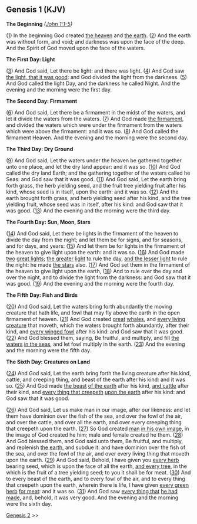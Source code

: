 ## Genesis 1 (KJV)

**The Beginning** *([John 1:1-5](https://www.biblegateway.com/passage/?search=john+1%3A1-5&version=KJV))*

([1](/genesis/1/1)) In the beginning God created [the heaven](/keys/HShMIM) and [the earth](/keys/HARTz). ([2](/genesis/1/2)) And the earth was without form, and void; and darkness was upon the face of the deep. And the Spirit of God moved upon the face of the waters.

**The First Day: Light**

([3](/genesis/1/3)) And God said, Let there be light: and there was light. ([4](/genesis/1/4)) And God saw [the light, that it was good](/keys/ATh-HAVR.KI-TVB): and God divided the light from the darkness. ([5](/genesis/1/5)) And God called the light Day, and the darkness he called Night. And the evening and the morning were the first day.

**The Second Day: Firmament**

([6](/genesis/1/6)) And God said, Let there be a firmament in the midst of the waters, and let it divide the waters from the waters. ([7](/genesis/1/7)) And God made [the firmament](/keys/ATh-HRQIO), and divided the waters which were under the firmament from the waters which were above the firmament: and it was so. ([8](/genesis/1/8)) And God called the firmament Heaven. And the evening and the morning were the second day.

**The Third Day: Dry Ground**

([9](/genesis/1/9)) And God said, Let the waters under the heaven be gathered together unto one place, and let the dry land appear: and it was so. ([10](/genesis/1/10)) And God called the dry land Earth; and the gathering together of the waters called he Seas: and God saw that it was good. ([11](/genesis/1/11)) And God said, Let the earth bring forth grass, the herb yielding seed, and the fruit tree yielding fruit after his kind, whose seed is in itself, upon the earth: and it was so. ([12](/genesis/1/12)) And the earth brought forth grass, and herb yielding seed after his kind, and the tree yielding fruit, whose seed was in itself, after his kind: and God saw that it was good. ([13](/genesis/1/13)) And the evening and the morning were the third day.

**The Fourth Day: Sun, Moon, Stars**

([14](/genesis/1/14)) And God said, Let there be lights in the firmament of the heaven to divide the day from the night; and let them be for signs, and for seasons, and for days, and years: ([15](/genesis/1/15)) And let them be for lights in the firmament of the heaven to give light upon the earth: and it was so. ([16](/genesis/1/16)) And God made [two](/keys/ATh-ShNI) [great lights](/keys/ATh-ShNI.HMARTh.HGDLIM); [the greater](/keys/ATh-HMAVR.HGDL) [light](/keys/ATh-HMAVR) to rule the day, [and the lesser light](/keys/VATh-HMAVR.HQTN) to rule the night: he made [the stars](/keys/HKVKBIM) also. ([17](/genesis/1/17)) And God set them in the firmament of the heaven to give light upon the earth, ([18](/genesis/1/18)) And to rule over the day and over the night, and to divide the light from the darkness: and God saw that it was good. ([19](/genesis/1/19)) And the evening and the morning were the fourth day.

**The Fifth Day: Fish and Birds**

([20](/genesis/1/20)) And God said, Let the waters bring forth abundantly the moving creature that hath life, and fowl that may fly above the earth in the open firmament of heaven. ([21](/genesis/1/21)) And God created [great](/keys/ATh-HThNINM.HGDLIM) [whales](/keys/ATh-HThNINM), and [every living](/keys/KL-NPSh.HChIH) [creature](/keys/KL-NPSh) that moveth, which the waters brought forth abundantly, after their kind, and [every winged fowl](/keys/KL-OVP.KNP) after his kind: and God saw that it was good. ([22](/genesis/1/22)) And God blessed them, saying, Be fruitful, and multiply, and fill [the waters](/keys/ATh-HMIM) [in the seas](/keys/ATh-HMIM.BIMIM), and let fowl multiply in the earth. ([23](/genesis/1/23)) And the evening and the morning were the fifth day.

**The Sixth Day: Creatures on Land**

([24](/genesis/1/24)) And God said, Let the earth bring forth the living creature after his kind, cattle, and creeping thing, and beast of the earth after his kind: and it was so. ([25](/genesis/1/25)) And God made [the beast](/keys/ATh-ChITh) [of the earth](/keys/ATh-ChITh.HARTz) after his kind, [and cattle](/keys/VATh-HBHMH) after their kind, and [every thing that creepeth](/keys/KL-RMSh) [upon the earth](/keys/KL-RMSh.HADMH) after his kind: and God saw that it was good.

([26](/genesis/1/26)) And God said, Let us make man in our image, after our likeness: and let them have dominion over the fish of the sea, and over the fowl of the air, and over the cattle, and over all the earth, and over every creeping thing that creepeth upon the earth. ([27](/genesis/1/27)) So God created [man](/keys/ATh-HADM) [in his own image](/keys/ATh-HADM.BTzLMV), in the image of God created he him; male and female created he them. ([28](/genesis/1/28)) And God blessed them, and God said unto them, Be fruitful, and multiply, and replenish [the earth](/keys/ATh-HARTz), and subdue it: and have dominion over the fish of the sea, and over the fowl of the air, and over every living thing that moveth upon the earth. ([29](/genesis/1/29)) And God said, Behold, I have given you [every herb](/keys/ATh-KL-OShB) bearing seed, which is upon the face of all the earth, [and every tree](/keys/VATh-KL-HOTz), in the which is the fruit of a tree yielding seed; to you it shall be for meat. ([30](/genesis/1/30)) And to every beast of the earth, and to every fowl of the air, and to every thing that creepeth upon the earth, wherein there is life, I have given [every green herb](/keys/ATh-KL-IRQ.OShB) [for meat](/keys/ATh-KL-IRQ.OShB.LAKLH): and it was so. ([31](/genesis/1/31)) And God saw [every thing that](/keys/ATh-KL-AShR) [he had made](/keys/ATh-KL-AShR.OShH), and, behold, it was very good. And the evening and the morning were the sixth day.

[Genesis 2](/genesis/2) >>